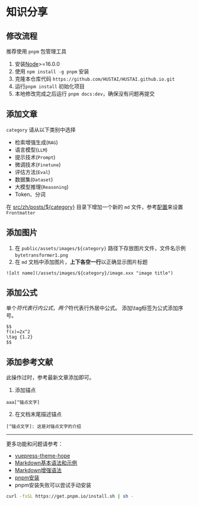 # 知识分享

## 修改流程

推荐使用 `pnpm` 包管理工具
1. 安装[Node](https://nodejs.cn/download/)>=16.0.0
2. 使用 `npm install -g pnpm` 安装
3. 克隆本仓库代码 `https://github.com/HUSTAI/HUSTAI.github.io.git`
4. 运行`pnpm install` 初始化项目
5. 本地修改完成之后运行 `pnpm docs:dev`，确保没有问题再提交

## 添加文章

`category` 请从以下类别中选择

- 检索增强生成(`RAG`)
- 语言模型(`LLM`)
- 提示技术(`Prompt`)
- 微调技术(`Finetune`)
- 评估方法(`Eval`)
- 数据集(`Dataset`)
- 大模型推理(`Reasoning`)
- Token、分词

在 [src/zh/posts/${category}](https://github.com/HUSTAI/HUSTAI.github.io/tree/main/src/zh/posts/) 目录下增加一个新的 `md` 文件，参考[配置](https://theme-hope.vuejs.press/zh/config/frontmatter/info.html)来设置 `Frontmatter`

## 添加图片
1. 在 `public/assets/images/${category}` 路径下存放图片文件，文件名示例 `bytetransformer1.png`
2. 在 `md` 文档中添加图片，**上下各空一行**以正确显示图片标题

```plain
![alt name](/assets/images/${category}/image.xxx "image title")
```

## 添加公式
单个$符代表行内公式，两个$符代表行外居中公式。
添加\tag标签为公式添加序号。
```plain
$$
f(x)=2x^2
\tag {1.2}
$$
```

## 添加参考文献

此操作过时，参考最新文章添加即可。

1. 添加锚点
```
aaa[^锚点文字]
```
2. 在文档末尾描述锚点
```
[^锚点文字]: 这是对锚点文字的介绍
```
---

更多功能和问题请参考：

- [vuepress-theme-hope](https://theme-hope.vuejs.press/zh/guide/markdown/intro.html)
- [Markdown基本语法和示例](https://theme-hope.vuejs.press/zh/cookbook/markdown/)
- [Markdown增强语法](https://plugin-md-enhance.vuejs.press/zh/)
- [pnpm安装](https://pnpm.io/installation)
- pnpm安装失败可以尝试手动安装

```bash
curl -fsSL https://get.pnpm.io/install.sh | sh -
```
